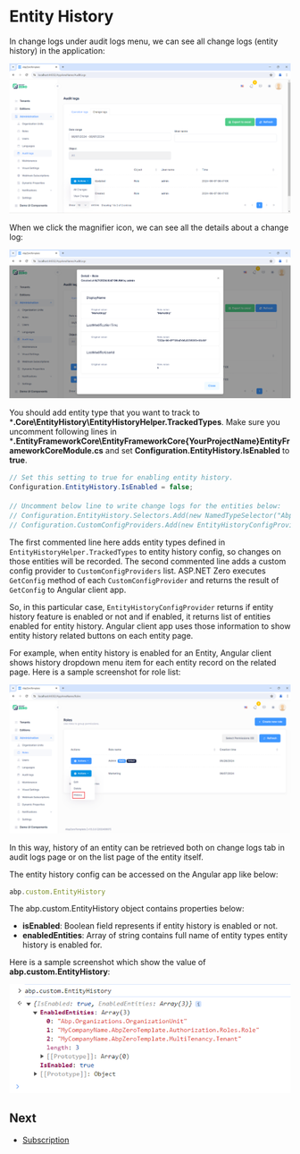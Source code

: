 # Entity History

In change logs under audit logs menu, we can see all change logs (entity history) in the application:

<img src="images/change-logs-core.png" alt="Change Logs" class="img-thumbnail" />

When we click the magnifier icon, we can see all the details about a change log:

<img src="images/entity-history-log-detail.png" alt="Change Log Detail" class="img-thumbnail" />

You should add entity type that you want to track to ***.Core\EntityHistory\EntityHistoryHelper.TrackedTypes**.  Make sure you uncomment following lines in ***.EntityFrameworkCore\EntityFrameworkCore\{YourProjectName}EntityFrameworkCoreModule.cs** and set **Configuration.EntityHistory.IsEnabled** to **true**.

```csharp
// Set this setting to true for enabling entity history.
Configuration.EntityHistory.IsEnabled = false;

// Uncomment below line to write change logs for the entities below:
// Configuration.EntityHistory.Selectors.Add(new NamedTypeSelector("AbpZeroTemplateEntities", type => EntityHistoryHelper.TrackedTypes.Contains(type)));
// Configuration.CustomConfigProviders.Add(new EntityHistoryConfigProvider(Configuration));
```

The first commented line here adds entity types defined in `EntityHistoryHelper.TrackedTypes` to entity history config, so changes on those entities will be recorded. The second commented line adds a custom config provider to `CustomConfigProviders` list. ASP.NET Zero executes `GetConfig` method of each `CustomConfigProvider` and returns the result of `GetConfig` to Angular client app. 

So, in this particular case, `EntityHistoryConfigProvider` returns if entity history feature is enabled or not and if enabled, it returns list of entities enabled for entity history. Angular client app uses those information to show entity history related buttons on each entity page.

For example, when entity history is enabled for an Entity, Angular client shows history dropdown menu item for each entity record on the related page. Here is a sample screenshot for role list:

<img src="images/change-logs-history-action-item.png" alt="Entity History Action" class="img-thumbnail" />

In this way, history of an entity can be retrieved both on change logs tab in audit logs page or on the list page of the entity itself.

The entity history config can be accessed on the Angular app like below:

````javascript
abp.custom.EntityHistory
````

The abp.custom.EntityHistory object contains properties below:

* **isEnabled**: Boolean field represents if entity history is enabled or not.
* **enabledEntities**: Array of string contains full name of entity types entity history is enabled for.

Here is a sample screenshot which show the value of **abp.custom.EntityHistory**:

<img src="images/change-logs-custom-config-result-core.png" alt="Entity history custom config" class="img-thumbnail" />

## Next

- [Subscription](Features-Angular-Subscription)
